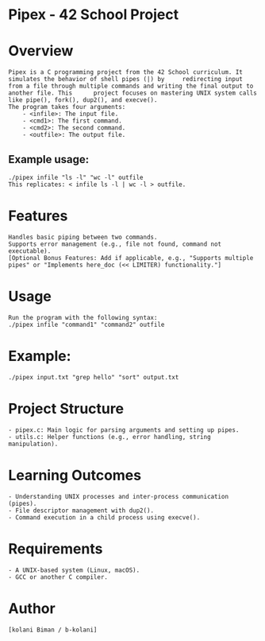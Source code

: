 # Pipex - 42 School Project

# Overview
  	Pipex is a C programming project from the 42 School curriculum. It simulates the behavior of shell pipes (|) by 	redirecting input from a file through multiple commands and writing the final output to another file. This 		project focuses on mastering UNIX system calls like pipe(), fork(), dup2(), and execve().
  	The program takes four arguments:
		- <infile>: The input file.
		- <cmd1>: The first command.
 		- <cmd2>: The second command.
		- <outfile>: The output file.
## Example usage:
	./pipex infile "ls -l" "wc -l" outfile
	This replicates: < infile ls -l | wc -l > outfile.

# Features
    Handles basic piping between two commands.
    Supports error management (e.g., file not found, command not executable).
    [Optional Bonus Features: Add if applicable, e.g., "Supports multiple pipes" or "Implements here_doc (<< LIMITER) functionality."]

# Usage
	Run the program with the following syntax:
	./pipex infile "command1" "command2" outfile

# Example:
	./pipex input.txt "grep hello" "sort" output.txt

# Project Structure
    - pipex.c: Main logic for parsing arguments and setting up pipes.
    - utils.c: Helper functions (e.g., error handling, string manipulation).

# Learning Outcomes
    - Understanding UNIX processes and inter-process communication (pipes).
    - File descriptor management with dup2().
    - Command execution in a child process using execve().

# Requirements
    - A UNIX-based system (Linux, macOS).
    - GCC or another C compiler.

# Author
	[kolani Biman / b-kolani]
